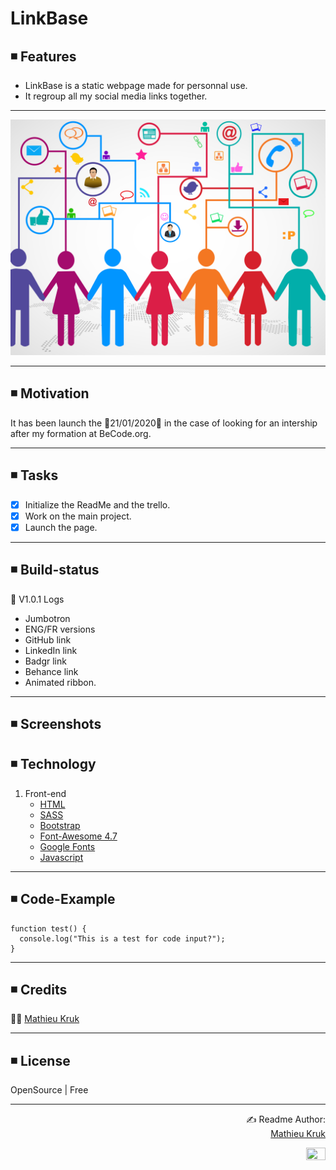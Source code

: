 # LinkBase

## ◾ Features

<ul>
  <li>LinkBase is a static webpage made for personnal use.</li>
  <li>It regroup all my social media links together.</li>
</ul>

<hr>

<p align="center">
  <img src="./assets/img/network.png">
</p>

<hr>

## ◾ Motivation

It has been launch the 💠21/01/2020💠 in the case of looking for an intership after my formation at BeCode.org.

<hr>

## ◾ Tasks

- [x] Initialize the ReadMe and the trello.
- [x] Work on the main project.
- [X] Launch the page.

<hr>

## ◾ Build-status

📲 V1.0.1
Logs
   - Jumbotron
   - ENG/FR versions
   - GitHub link
   - LinkedIn link
   - Badgr link 
   - Behance link 
   - Animated ribbon. 

<hr>

## ◾ Screenshots

## ◾ Technology

1. Front-end
   - [HTML](https://www.w3.org/html/)
   - [SASS](https://sass-lang.com/)
   - [Bootstrap](https://getbootstrap.com/)
   - [Font-Awesome 4.7](https://fontawesome.com/v4.7.0/)
   - [Google Fonts](https://fonts.google.com/)
   - [Javascript](https://www.javascript.com/)

<hr>

## ◾ Code-Example

```
function test() {
  console.log("This is a test for code input?");
}
```

<hr>

## ◾ Credits

👨‍💻  [Mathieu Kruk](https://github.com/MathieuKruk)

<hr>

## ◾ License

OpenSource | Free

<hr>

<p align="right">
 ✍️ Readme Author:
  <br>
  <a href="https://github.com/MathieuKruk">Mathieu Kruk</a>
</p>

<p align="right">
  <img src="https://media.giphy.com/media/l378zf8b3gdqqVjIQ/giphy.gif" height="40%" width="25%">
</p>
